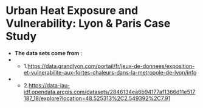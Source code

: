 # Urban Heat Exposure and Vulnerability: Lyon & Paris Case Study
- **The data sets come from** :
- - 1.https://data.grandlyon.com/portail/fr/jeux-de-donnees/exposition-et-vulnerabilite-aux-fortes-chaleurs-dans-la-metropole-de-lyon/info
- - 2.https://data-iau-idf.opendata.arcgis.com/datasets/2846134ea6b94177af1366d11e517187_18/explore?location=48.525313%2C2.549392%2C7.91 
